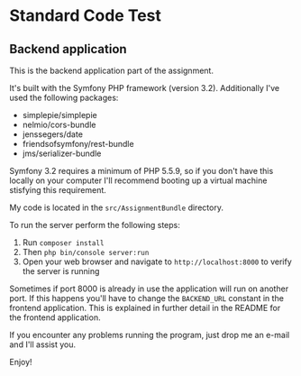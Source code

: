 # Standard Code Test
## Backend application
This is the backend application part of the assignment.

It's built with the Symfony PHP framework (version 3.2).
Additionally I've used the following packages:
- simplepie/simplepie
- nelmio/cors-bundle
- jenssegers/date
- friendsofsymfony/rest-bundle
- jms/serializer-bundle

Symfony 3.2 requires a minimum of PHP 5.5.9, so if you don't have this locally on your computer I'll recommend booting up a virtual machine stisfying this requirement.

My code is located in the `src/AssignmentBundle` directory.

To run the server perform the following steps:
1. Run `composer install`
2. Then `php bin/console server:run`
3. Open your web browser and navigate to `http://localhost:8000` to verify the server is running

Sometimes if port 8000 is already in use the application will run on another port.
If this happens you'll have to change the `BACKEND_URL` constant in the frontend application.
This is explained in further detail in the README for the frontend application.

If you encounter any problems running the program, just drop me an e-mail and I'll assist you.

Enjoy!
